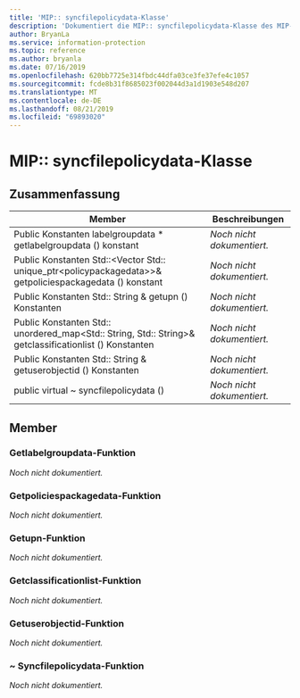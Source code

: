 ```yaml
---
title: 'MIP:: syncfilepolicydata-Klasse'
description: 'Dokumentiert die MIP:: syncfilepolicydata-Klasse des MIP-SDKs (Microsoft Information Protection).'
author: BryanLa
ms.service: information-protection
ms.topic: reference
ms.author: bryanla
ms.date: 07/16/2019
ms.openlocfilehash: 620bb7725e314fbdc44dfa03ce3fe37efe4c1057
ms.sourcegitcommit: fcde8b31f8685023f002044d3a1d1903e548d207
ms.translationtype: MT
ms.contentlocale: de-DE
ms.lasthandoff: 08/21/2019
ms.locfileid: "69893020"
---
```

# <a name="class-mipsyncfilepolicydata"></a>MIP:: syncfilepolicydata-Klasse 
  
## <a name="summary"></a>Zusammenfassung
 Member                        | Beschreibungen                                
--------------------------------|---------------------------------------------
Public Konstanten labelgroupdata * getlabelgroupdata () konstant  | _Noch nicht dokumentiert._
Public Konstanten Std::\<Vector Std:: unique_ptr\<policypackagedata\>\>& getpoliciespackagedata () konstant  | _Noch nicht dokumentiert._
Public Konstanten Std:: String & getupn () Konstanten  | _Noch nicht dokumentiert._
Public Konstanten Std:: unordered_map\<Std:: String, Std:: String\>& getclassificationlist () Konstanten  | _Noch nicht dokumentiert._
Public Konstanten Std:: String & getuserobjectid () Konstanten  | _Noch nicht dokumentiert._
public virtual ~ syncfilepolicydata ()  | _Noch nicht dokumentiert._
  
## <a name="members"></a>Member
  
### <a name="getlabelgroupdata-function"></a>Getlabelgroupdata-Funktion
_Noch nicht dokumentiert._

  
### <a name="getpoliciespackagedata-function"></a>Getpoliciespackagedata-Funktion
_Noch nicht dokumentiert._

  
### <a name="getupn-function"></a>Getupn-Funktion
_Noch nicht dokumentiert._

  
### <a name="getclassificationlist-function"></a>Getclassificationlist-Funktion
_Noch nicht dokumentiert._

  
### <a name="getuserobjectid-function"></a>Getuserobjectid-Funktion
_Noch nicht dokumentiert._

  
### <a name="syncfilepolicydata-function"></a>~ Syncfilepolicydata-Funktion
_Noch nicht dokumentiert._
